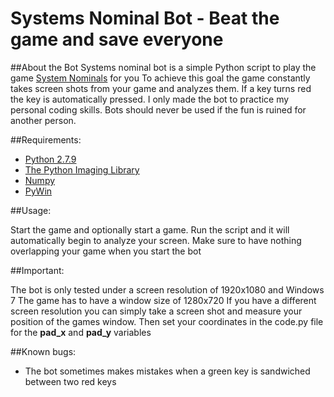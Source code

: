 Systems Nominal Bot - Beat the game and save everyone
=================================

##About the Bot
Systems nominal bot is a simple Python script to play the game [System Nominals](http://www.nerdcubed.co.uk/games/) for you
To achieve this goal the game constantly takes screen shots from your game and analyzes them.
If a key turns red the key is automatically pressed.
I only made the bot to practice my personal coding skills. 
Bots should never be used if the fun is ruined for another person.

##Requirements:

* [Python 2.7.9](https://www.python.org/)
* [The Python Imaging Library](http://www.pythonware.com/products/pil/)
* [Numpy](http://numpy.scipy.org/)
* [PyWin](http://sourceforge.net/projects/pywin32/)

##Usage:

Start the game and optionally start a game.
Run the script and it will automatically begin to analyze your screen.
Make sure to have nothing overlapping your game when you start the bot

##Important:

The bot is only tested under a screen resolution of 1920x1080 and Windows 7
The game has to have a window size of 1280x720
If you have a different screen resolution you can simply take a screen shot 
and measure your position of the games window.
Then set your coordinates in the code.py file for the **pad_x** 
and **pad_y** variables

##Known bugs:

* The bot sometimes makes mistakes when a green key is sandwiched between two red keys

